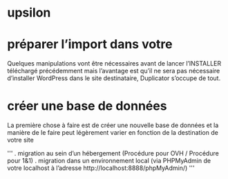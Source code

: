 # upsilon
 
 
#  préparer l’import dans votre
Quelques manipulations vont être nécessaires avant de lancer l’INSTALLER téléchargé précédemment mais l’avantage est qu’il ne sera pas nécessaire d’installer WordPress dans le site destinataire, Duplicator s’occupe de tout.

#  créer une base de données

La première chose à faire est de créer une nouvelle base de données et la manière de le faire peut légèrement varier en fonction de la destination de votre site 

'''
 . migration au sein d’un hébergement (Procédure pour OVH / Procédure pour 1&1)
 . migration dans un environnement local (via PHPMyAdmin de votre localhost à l’adresse http://localhost:8888/phpMyAdmin/)
'''
